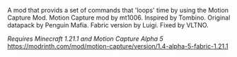 A mod that provids a set of commands that 'loops' time by using the Motion Capture Mod. Motion Capture mod by mt1006. Inspired by Tombino. Original datapack by Penguin Mafia. Fabric version by Luigi. Fixed by VLTNO.

*Requires Minecraft 1.21.1 and Motion Capture Alpha 5*
https://modrinth.com/mod/motion-capture/version/1.4-alpha-5-fabric-1.21.1